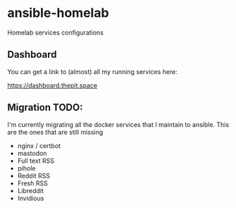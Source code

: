 # ansible-homelab
Homelab services configurations

## Dashboard
You can get a link to (almost) all my running services here:

https://dashboard.thepit.space

## Migration TODO:

I'm currently migrating all the docker services that I maintain to ansible. This are the ones that are still missing

- nginx / certbot
- mastodon
- Full text RSS
- pihole
- Reddit RSS
- Fresh RSS
- Libreddit
- Invidious
